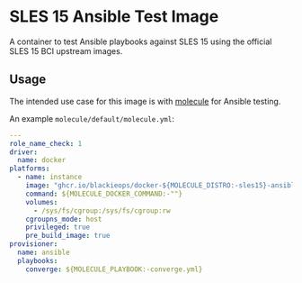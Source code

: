 # SLES 15 Ansible Test Image

A container to test Ansible playbooks against SLES 15 using the official SLES
15 BCI upstream images.

## Usage

The intended use case for this image is with [molecule] for Ansible testing.

An example `molecule/default/molecule.yml`:

```yaml
---
role_name_check: 1
driver:
  name: docker
platforms:
  - name: instance
    image: "ghcr.io/blackieops/docker-${MOLECULE_DISTRO:-sles15}-ansible:latest"
    command: ${MOLECULE_DOCKER_COMMAND:-""}
    volumes:
      - /sys/fs/cgroup:/sys/fs/cgroup:rw
    cgroupns_mode: host
    privileged: true
    pre_build_image: true
provisioner:
  name: ansible
  playbooks:
    converge: ${MOLECULE_PLAYBOOK:-converge.yml}
```

[molecule]: https://github.com/ansible/molecule
